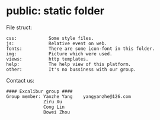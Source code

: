 # public: static folder

File struct:

    css:            Some style files.
    js:             Relative event on web.
    fonts:          There are some icon-font in this folder.
    img:            Picture which were used.
    views:          http templates.
    help:           The help view of this platform.
    other:          It's no bussiness with our group.
    
Contact us:

    #### Excalibur group ####
    Group member: Yanzhe Yang    yangyanzhe@126.com
                  Ziru Xu
                  Cong Lin
                  Bowei Zhou
    
